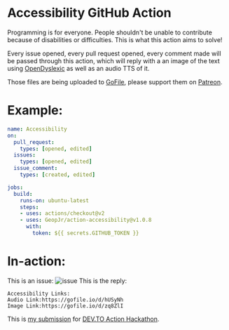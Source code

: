 # Accessibility GitHub Action

Programming is for everyone. People shouldn't be unable to contribute because of disabilities or difficulties.
This is what this action aims to solve!

Every issue opened, every pull request opened, every comment made will be passed through this action, which will
reply with a an image of the text using [OpenDyslexic](https://opendyslexic.org/) as well as an audio TTS of it.

Those files are being uploaded to [GoFile](https://gofile.io/welcome), please support them on [Patreon](https://www.patreon.com/gofile).

# Example:

```yml
name: Accessibility
on:
  pull_request:
    types: [opened, edited]
  issues:
    types: [opened, edited]
  issue_comment:
    types: [created, edited]

jobs:
  build:
    runs-on: ubuntu-latest
    steps:
    - uses: actions/checkout@v2
    - uses: GeopJr/action-accessibility@v1.0.8
      with:
        token: ${{ secrets.GITHUB_TOKEN }}
```

# In-action:

This is an issue: 
![issue](https://i.postimg.cc/4NdJL2wt/2020-08-20-23-45.png)
This is the reply:
```
Accessibility Links:
Audio Link:https://gofile.io/d/hUSyNh
Image Link:https://gofile.io/d/zq8ZlI
```

This is [my submission](https://dev.to/geopjr/action-accessibility-a-github-action-for-those-in-need-hg7) for [DEV.TO Action Hackathon](https://dev.to/devteam/announcing-the-github-actions-hackathon-on-dev-3ljn). 
